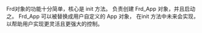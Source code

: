
Frd对象的功能十分简单，核心是 init 方法。
负责创建 Frd_App 对象，并且启动之。 Frd_App 可以被替换成用户自定义的 App 对象，
在init 方法中未来会实现，以帮助用户实现更灵活且更强大的控制。
